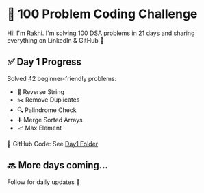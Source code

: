 # 💯 100 Problem Coding Challenge

Hi! I'm Rakhi. I'm solving 100 DSA problems in 21 days and sharing everything on LinkedIn & GitHub 🚀

## ✅ Day 1 Progress

Solved 42 beginner-friendly problems:
- 🔁 Reverse String
- ✂️ Remove Duplicates
- 🔍 Palindrome Check
- ➕ Merge Sorted Arrays
- 📈 Max Element

📌 GitHub Code: See [Day1 Folder](./Day1)

## 🔜 More days coming...
Follow for daily updates 💪
